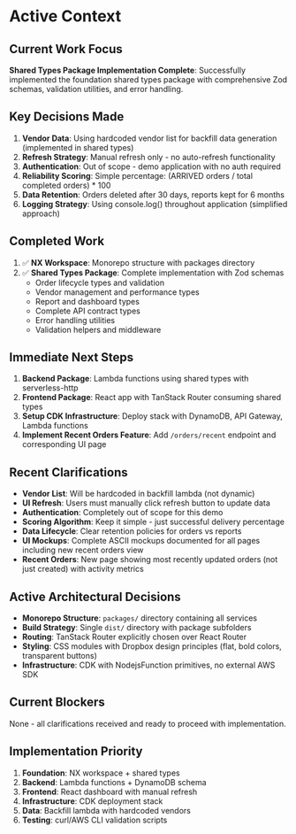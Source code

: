 # Active Context

## Current Work Focus
**Shared Types Package Implementation Complete**: Successfully implemented the foundation shared types package with comprehensive Zod schemas, validation utilities, and error handling.

## Key Decisions Made
1. **Vendor Data**: Using hardcoded vendor list for backfill data generation (implemented in shared types)
2. **Refresh Strategy**: Manual refresh only - no auto-refresh functionality
3. **Authentication**: Out of scope - demo application with no auth required
4. **Reliability Scoring**: Simple percentage: (ARRIVED orders / total completed orders) * 100
5. **Data Retention**: Orders deleted after 30 days, reports kept for 6 months
6. **Logging Strategy**: Using console.log() throughout application (simplified approach)

## Completed Work
1. ✅ **NX Workspace**: Monorepo structure with packages directory
2. ✅ **Shared Types Package**: Complete implementation with Zod schemas
   - Order lifecycle types and validation
   - Vendor management and performance types
   - Report and dashboard types
   - Complete API contract types
   - Error handling utilities
   - Validation helpers and middleware

## Immediate Next Steps
1. **Backend Package**: Lambda functions using shared types with serverless-http
2. **Frontend Package**: React app with TanStack Router consuming shared types
3. **Setup CDK Infrastructure**: Deploy stack with DynamoDB, API Gateway, Lambda functions
4. **Implement Recent Orders Feature**: Add `/orders/recent` endpoint and corresponding UI page

## Recent Clarifications
- **Vendor List**: Will be hardcoded in backfill lambda (not dynamic)
- **UI Refresh**: Users must manually click refresh button to update data
- **Authentication**: Completely out of scope for this demo
- **Scoring Algorithm**: Keep it simple - just successful delivery percentage
- **Data Lifecycle**: Clear retention policies for orders vs reports
- **UI Mockups**: Complete ASCII mockups documented for all pages including new recent orders view
- **Recent Orders**: New page showing most recently updated orders (not just created) with activity metrics

## Active Architectural Decisions
- **Monorepo Structure**: `packages/` directory containing all services
- **Build Strategy**: Single `dist/` directory with package subfolders
- **Routing**: TanStack Router explicitly chosen over React Router
- **Styling**: CSS modules with Dropbox design principles (flat, bold colors, transparent buttons)
- **Infrastructure**: CDK with NodejsFunction primitives, no external AWS SDK

## Current Blockers
None - all clarifications received and ready to proceed with implementation.

## Implementation Priority
1. **Foundation**: NX workspace + shared types
2. **Backend**: Lambda functions + DynamoDB schema
3. **Frontend**: React dashboard with manual refresh
4. **Infrastructure**: CDK deployment stack
5. **Data**: Backfill lambda with hardcoded vendors
6. **Testing**: curl/AWS CLI validation scripts